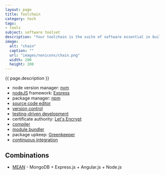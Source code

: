 ```yaml
---
layout: page
title: Toolchain
category: tech
tags:
- tools
subject: software toolset
description: "Your toolchain is the suite of software essential in building front-end apps."
image:
  alt: "chain"
  caption: ""
  url: "images/nonicons/chain.png"
  width: 200
  height: 200
---
```


{{ page.description }}

* node version manager: [nvm](https://davidwalsh.name/nvm)
* [nodeJS](https://nodejs.org/) framework: [Express](http://expressjs.com/)
* package manager: [npm](http://www.sitepoint.com/beginners-guide-node-package-manager/)
* [source code editor]({{site.baseurl}}tech/editors.html)
* [version control]({{site.baseurl}}tech/scm.html)
* [testing-driven development]({{site.baseurl}}tech/testing.html)
* certificate authority: [Let's Encrypt](https://letsencrypt.org/)
* [compiler]({{site.baseurl}}tech/compilers.html)
* [module bundler]({{site.baseurl}}tech/webpack.html)
* package upkeep: [Greenkeeper](https://greenkeeper.io/)
* [continuous integration]({{site.baseurl}}tech/ci.html)

Combinations
------------
* [MEAN](http://meanjs.org/) - MongoDB + Express.js + Angular.js + Node.js
